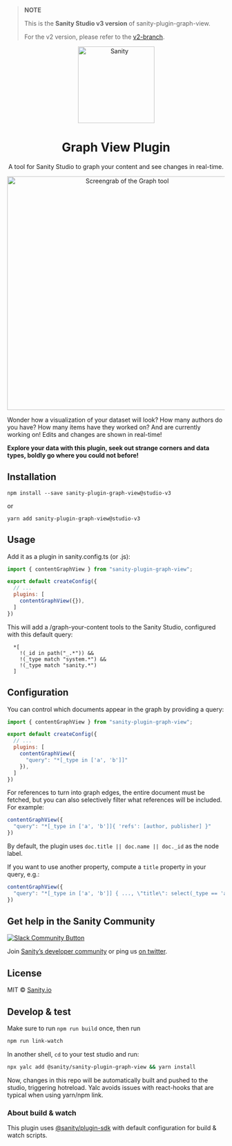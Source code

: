 > **NOTE**
>
> This is the **Sanity Studio v3 version** of sanity-plugin-graph-view.
>
> For the v2 version, please refer to the [v2-branch](https://github.com/sanity-io/sanity-plugin-graph-view).

<div align="center">
  <img src="assets/sanity-logo.png" width="177" alt="Sanity" />
  <h1>Graph View Plugin</h1>
  <p>A tool for Sanity Studio to graph your content and see changes in real-time.</p>
  <p><img src="assets/screengrab.gif" width="540" alt="Screengrab of the Graph tool" /></p>
</div>

Wonder how a visualization of your dataset will look? How many authors do you have? How many items have they worked on? And are currently working on! Edits and changes are shown in real-time!

**Explore your data with this plugin, seek out strange corners and data types, boldly go where you could not before!**

## Installation 


`npm install --save sanity-plugin-graph-view@studio-v3`

or

`yarn add sanity-plugin-graph-view@studio-v3`


## Usage

Add it as a plugin in sanity.config.ts (or .js):

```js
import { contentGraphView } from "sanity-plugin-graph-view";

export default createConfig({
  // ...
  plugins: [
    contentGraphView({}),
  ] 
})
```

This will add a /graph-your-content tools to the Sanity Studio, configured with this default query:
```
  *[
    !(_id in path("_.*")) &&
    !(_type match "system.*") &&
    !(_type match "sanity.*")
  ]
````

## Configuration

You can control which documents appear in the graph by providing a query:

```js
import { contentGraphView } from "sanity-plugin-graph-view";

export default createConfig({
  // ...
  plugins: [
    contentGraphView({
      "query": "*[_type in ['a', 'b']]"
    }),
  ] 
})
```

For references to turn into graph edges, the entire document must be fetched, 
but you can also selectively filter what references will be included. For example:

```js
contentGraphView({
  "query": "*[_type in ['a', 'b']]{ 'refs': [author, publisher] }"
})
```

By default, the plugin uses `doc.title || doc.name || doc._id` as the node label.

If you want to use another property, compute a `title` property in your query, e.g.:


```js
contentGraphView({
  "query": "*[_type in ['a', 'b']] { ..., \"title\": select(_type == 'a' => 'Title A', _type == 'b' => 'Title B') }"
})
```

## Get help in the Sanity Community

[![Slack Community Button](https://slack.sanity.io/badge.svg)](https://slack.sanity.io/)

Join [Sanity’s developer community](https://slack.sanity.io) or ping us [on twitter](https://twitter.com/sanity_io).

## License

MIT © [Sanity.io](https://www.sanity.io/)

## Develop & test

Make sure to run `npm run build` once, then run

```bash
npm run link-watch
```

In another shell, `cd` to your test studio and run:

```bash
npx yalc add @sanity/sanity-plugin-graph-view && yarn install
```

Now, changes in this repo will be automatically built and pushed to the studio,
triggering hotreload. Yalc avoids issues with react-hooks that are typical when using yarn/npm link.

### About build & watch

This plugin uses [@sanity/plugin-sdk](https://github.com/sanity-io/plugin-sdk)
with default configuration for build & watch scripts.
